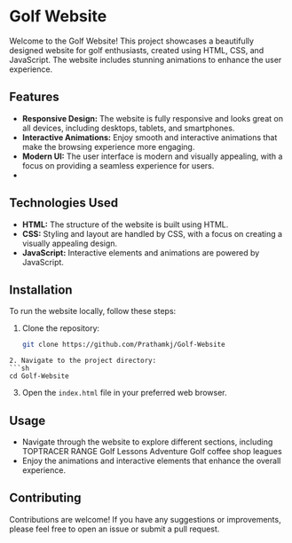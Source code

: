 # Golf Website

Welcome to the Golf Website! This project showcases a beautifully designed website for golf enthusiasts, created using HTML, CSS, and JavaScript. The website includes stunning animations to enhance the user experience.

## Features

- **Responsive Design:** The website is fully responsive and looks great on all devices, including desktops, tablets, and smartphones.
- **Interactive Animations:** Enjoy smooth and interactive animations that make the browsing experience more engaging.
- **Modern UI:** The user interface is modern and visually appealing, with a focus on providing a seamless experience for users.
- 

## Technologies Used

- **HTML:** The structure of the website is built using HTML.
- **CSS:** Styling and layout are handled by CSS, with a focus on creating a visually appealing design.
- **JavaScript:** Interactive elements and animations are powered by JavaScript.

## Installation

To run the website locally, follow these steps:

1. Clone the repository:
   ```sh
   git clone https://github.com/Prathamkj/Golf-Website
>
   ```
2. Navigate to the project directory:
   ```sh
   cd Golf-Website
   ```
3. Open the `index.html` file in your preferred web browser.

## Usage

- Navigate through the website to explore different sections, including TOPTRACER RANGE
Golf Lessons
Adventure Golf
coffee shop
leagues
- Enjoy the animations and interactive elements that enhance the overall experience.

## Contributing

Contributions are welcome! If you have any suggestions or improvements, please feel free to open an issue or submit a pull request.



